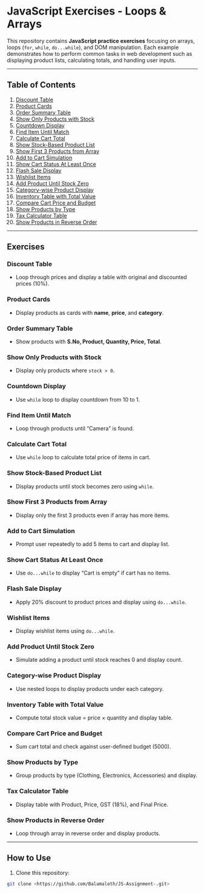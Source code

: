 # JavaScript Exercises - Loops & Arrays

This repository contains **JavaScript practice exercises** focusing on arrays, loops (`for`, `while`, `do...while`), and DOM manipulation. Each example demonstrates how to perform common tasks in web development such as displaying product lists, calculating totals, and handling user inputs.

---

## Table of Contents

1. [Discount Table](#discount-table)  
2. [Product Cards](#product-cards)  
3. [Order Summary Table](#order-summary-table)  
4. [Show Only Products with Stock](#show-only-products-with-stock)  
5. [Countdown Display](#countdown-display)  
6. [Find Item Until Match](#find-item-until-match)  
7. [Calculate Cart Total](#calculate-cart-total)  
8. [Show Stock-Based Product List](#show-stock-based-product-list)  
9. [Show First 3 Products from Array](#show-first-3-products-from-array)  
10. [Add to Cart Simulation](#add-to-cart-simulation)  
11. [Show Cart Status At Least Once](#show-cart-status-at-least-once)  
12. [Flash Sale Display](#flash-sale-display)  
13. [Wishlist Items](#wishlist-items)  
14. [Add Product Until Stock Zero](#add-product-until-stock-zero)  
15. [Category-wise Product Display](#category-wise-product-display)  
16. [Inventory Table with Total Value](#inventory-table-with-total-value)  
17. [Compare Cart Price and Budget](#compare-cart-price-and-budget)  
18. [Show Products by Type](#show-products-by-type)  
19. [Tax Calculator Table](#tax-calculator-table)  
20. [Show Products in Reverse Order](#show-products-in-reverse-order)

---

## Exercises

### Discount Table
- Loop through prices and display a table with original and discounted prices (10%).

### Product Cards
- Display products as cards with **name**, **price**, and **category**.

### Order Summary Table
- Show products with **S.No, Product, Quantity, Price, Total**.

### Show Only Products with Stock
- Display only products where `stock > 0`.

### Countdown Display
- Use `while` loop to display countdown from 10 to 1.

### Find Item Until Match
- Loop through products until “Camera” is found.

### Calculate Cart Total
- Use `while` loop to calculate total price of items in cart.

### Show Stock-Based Product List
- Display products until stock becomes zero using `while`.

### Show First 3 Products from Array
- Display only the first 3 products even if array has more items.

### Add to Cart Simulation
- Prompt user repeatedly to add 5 items to cart and display list.

### Show Cart Status At Least Once
- Use `do...while` to display “Cart is empty” if cart has no items.

### Flash Sale Display
- Apply 20% discount to product prices and display using `do...while`.

### Wishlist Items
- Display wishlist items using `do...while`.

### Add Product Until Stock Zero
- Simulate adding a product until stock reaches 0 and display count.

### Category-wise Product Display
- Use nested loops to display products under each category.

### Inventory Table with Total Value
- Compute total stock value = price × quantity and display table.

### Compare Cart Price and Budget
- Sum cart total and check against user-defined budget (5000).

### Show Products by Type
- Group products by type (Clothing, Electronics, Accessories) and display.

### Tax Calculator Table
- Display table with Product, Price, GST (18%), and Final Price.

### Show Products in Reverse Order
- Loop through array in reverse order and display products.

---

## How to Use
1. Clone this repository:  
```bash
git clone <https://github.com/Balamaloth/JS-Assignment-.git>
